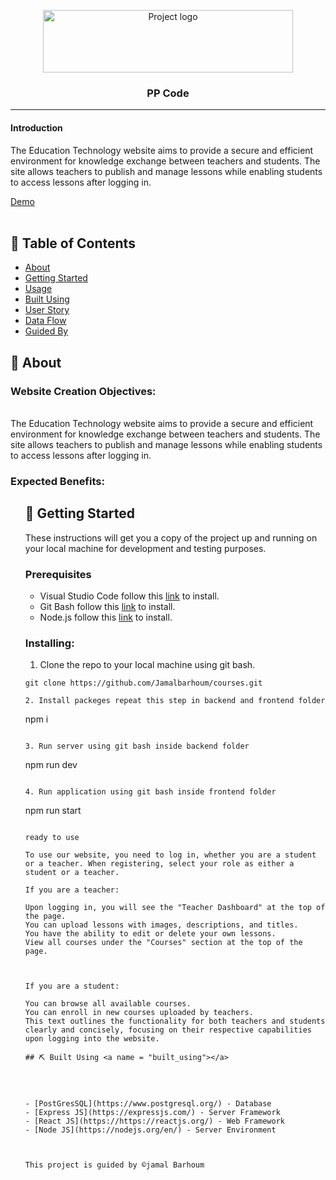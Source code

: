 <p align="center">
<a  target="_blank" rel="noopener noreferrer">
 <img width="400px" height="100px" src="https://static.vecteezy.com/system/resources/previews/019/582/780/non_2x/plastic-recycling-code-symbol-pp-recycling-symbol-for-plastic-simple-flat-icon-vector.jpg" alt="Project logo">
 </a>
</p>

<h3 align="center">PP Code
</h3>

---

<p align="center">
<h4>Introduction</h4>
The Education Technology website aims to provide a secure and efficient environment for knowledge exchange between teachers and students. The site allows teachers to publish and manage lessons while enabling students to access lessons after logging in.

    
<a href=''>Demo</a>
<br> 
    <br> 
</p>

## 📝 Table of Contents

- [About](#about)
- [Getting Started](#getting_started)
- [Usage](#usage)
- [Built Using](#built_using)
- [User Story](#user_story)
- [Data Flow](#data_flow)
- [Guided By](#guided_by)

## 🧐 About <a name = "about"></a>
<h3>Website Creation Objectives:</h3>
<br>
The Education Technology website aims to provide a secure and efficient environment for knowledge exchange between teachers and students. The site allows teachers to publish and manage lessons while enabling students to access lessons after logging in. 
<br>
<h3>Expected Benefits:</h3>

<ul>



## 🏁 Getting Started <a name = "getting_started"></a>

These instructions will get you a copy of the project up and running on your local machine for development and testing purposes.

### Prerequisites

- Visual Studio Code follow this <a href='https://code.visualstudio.com/download'>link</a> to install.
- Git Bash follow this <a href='https://git-scm.com/downloads'>link</a> to install.
- Node.js follow this <a href='https://nodejs.org/en/download'>link</a> to install.

### Installing:

1. Clone the repo to your local machine using git bash.

```
git clone https://github.com/Jamalbarhoum/courses.git

2. Install packeges repeat this step in backend and frontend folder

```
npm i
```

3. Run server using git bash inside backend folder

```
npm run dev
```

4. Run application using git bash inside frontend folder

```
npm run start
```

ready to use

To use our website, you need to log in, whether you are a student or a teacher. When registering, select your role as either a student or a teacher.

If you are a teacher:

Upon logging in, you will see the "Teacher Dashboard" at the top of the page.
You can upload lessons with images, descriptions, and titles.
You have the ability to edit or delete your own lessons.
View all courses under the "Courses" section at the top of the page.



If you are a student:

You can browse all available courses.
You can enroll in new courses uploaded by teachers.
This text outlines the functionality for both teachers and students clearly and concisely, focusing on their respective capabilities upon logging into the website.

## ⛏️ Built Using <a name = "built_using"></a>




- [PostGresSQL](https://www.postgresql.org/) - Database
- [Express JS](https://expressjs.com/) - Server Framework
- [React JS](https://https://reactjs.org/) - Web Framework
- [Node JS](https://nodejs.org/en/) - Server Environment



This project is guided by ©️jamal Barhoum
